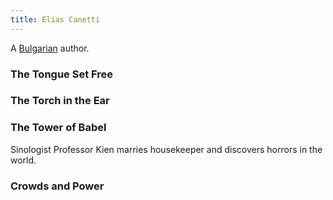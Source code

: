 ```yaml
---
title: Elias Canetti
---
```


A [Bulgarian](../index.html) author.

### The Tongue Set Free

### The Torch in the Ear

### The Tower of Babel

Sinologist Professor Kien marries housekeeper and discovers horrors in the world.

### Crowds and Power
